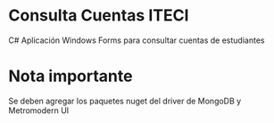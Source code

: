 # Consulta Cuentas ITECI
C# Aplicación Windows Forms para consultar cuentas de estudiantes

# Nota importante
Se deben agregar los paquetes nuget del driver de MongoDB y Metromodern UI
